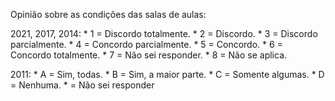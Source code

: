 Opinião sobre as condições das salas de aulas:

2021, 2017, 2014:
    * 1 = Discordo totalmente.
    * 2 = Discordo. 
    * 3 = Discordo parcialmente. 
    * 4 = Concordo parcialmente. 
    * 5 = Concordo. 
    * 6 = Concordo totalmente.
    * 7 = Não sei responder.
    * 8 = Não se aplica.    

2011:
    * A = Sim, todas. 
    * B = Sim, a maior parte.
    * C = Somente algumas. 
    * D = Nenhuma.
    *   = Não sei responder
    
    
    
    
    
    
